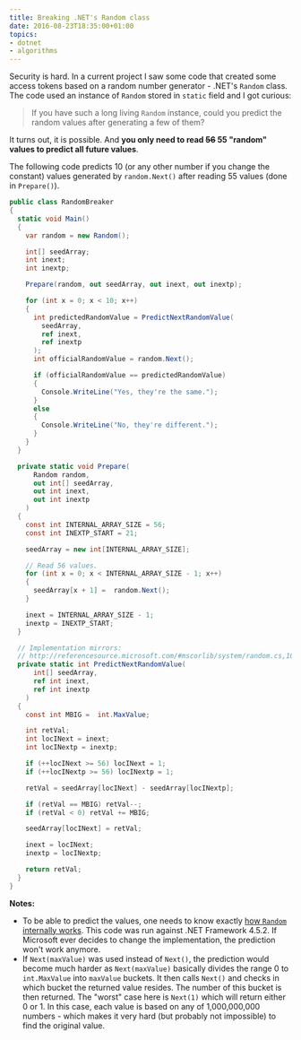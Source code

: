```yaml
---
title: Breaking .NET's Random class
date: 2016-08-23T18:35:00+01:00
topics:
- dotnet
- algorithms
---
```


Security is hard. In a current project I saw some code that created some access tokens based on a random number generator - .NET's `Random` class. The code used an instance of `Random` stored in `static` field and I got curious:

> If you have such a long living `Random` instance, could you predict the random values after generating a few of them?

It turns out, it is possible. And **you only need to read ~~56~~ 55 "random" values to predict all future values**.

<!--more-->

The following code predicts 10 (or any other number if you change the constant) values generated by `random.Next()` after reading 55 values (done in `Prepare()`).

```c#
public class RandomBreaker
{
  static void Main()
  {
    var random = new Random();

    int[] seedArray;
    int inext;
    int inextp;

    Prepare(random, out seedArray, out inext, out inextp);

    for (int x = 0; x < 10; x++)
    {
      int predictedRandomValue = PredictNextRandomValue(
        seedArray,
        ref inext,
        ref inextp
      );
      int officialRandomValue = random.Next();

      if (officialRandomValue == predictedRandomValue)
      {
        Console.WriteLine("Yes, they're the same.");
      }
      else
      {
        Console.WriteLine("No, they're different.");
      }
    }
  }

  private static void Prepare(
      Random random,
      out int[] seedArray,
      out int inext,
      out int inextp
    )
  {
    const int INTERNAL_ARRAY_SIZE = 56;
    const int INEXTP_START = 21;

    seedArray = new int[INTERNAL_ARRAY_SIZE];

    // Read 56 values.
    for (int x = 0; x < INTERNAL_ARRAY_SIZE - 1; x++)
    {
      seedArray[x + 1] =  random.Next();
    }

    inext = INTERNAL_ARRAY_SIZE - 1;
    inextp = INEXTP_START;
  }

  // Implementation mirrors:
  // http://referencesource.microsoft.com/#mscorlib/system/random.cs,100
  private static int PredictNextRandomValue(
      int[] seedArray,
      ref int inext,
      ref int inextp
    )
  {
    const int MBIG =  int.MaxValue;

    int retVal;
    int locINext = inext;
    int locINextp = inextp;

    if (++locINext >= 56) locINext = 1;
    if (++locINextp >= 56) locINextp = 1;

    retVal = seedArray[locINext] - seedArray[locINextp];

    if (retVal == MBIG) retVal--;
    if (retVal < 0) retVal += MBIG;

    seedArray[locINext] = retVal;

    inext = locINext;
    inextp = locINextp;

    return retVal;
  }
}
```

**Notes:**

* To be able to predict the values, one needs to know exactly [how `Random` internally works](http://referencesource.microsoft.com/#mscorlib/system/random.cs). This code was run against .NET Framework 4.5.2. If Microsoft ever decides to change the implementation, the prediction won't work anymore.
* If `Next(maxValue)` was used instead of `Next()`, the prediction would become much harder as `Next(maxValue)` basically divides the range 0 to `int.MaxValue` into `maxValue` buckets. It then calls `Next()` and checks in which bucket the returned value resides. The number of this bucket is then returned. The "worst" case here is `Next(1)` which will return either 0 or 1. In this case, each value is based on any of 1,000,000,000 numbers - which makes it very hard (but probably not impossible) to find the original value.
